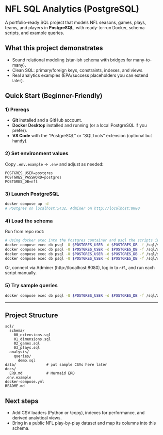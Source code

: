 # NFL SQL Analytics (PostgreSQL)

A portfolio-ready SQL project that models NFL seasons, games, plays, teams, and players in **PostgreSQL**, with ready-to-run Docker, schema scripts, and example queries.

## What this project demonstrates
- Sound relational modeling (star-ish schema with bridges for many-to-many).
- Clean SQL: primary/foreign keys, constraints, indexes, and views.
- Real analytics examples (EPA/success placeholders you can extend later).

## Quick Start (Beginner-Friendly)
### 1) Prereqs
- **Git** installed and a GitHub account.
- **Docker Desktop** installed and running (or a local PostgreSQL if you prefer).
- **VS Code** with the “PostgreSQL” or “SQLTools” extension (optional but handy).

### 2) Set environment values
Copy `.env.example` → `.env` and adjust as needed:
```env
POSTGRES_USER=postgres
POSTGRES_PASSWORD=postgres
POSTGRES_DB=nfl
```

### 3) Launch PostgreSQL
```bash
docker compose up -d
# Postgres on localhost:5432, Adminer on http://localhost:8080
```

### 4) Load the schema
Run from repo root:
```bash
# Using docker exec into the Postgres container and psql the scripts in order
docker compose exec db psql -U $POSTGRES_USER -d $POSTGRES_DB -f /sql/schema/00_extensions.sql
docker compose exec db psql -U $POSTGRES_USER -d $POSTGRES_DB -f /sql/schema/01_dimensions.sql
docker compose exec db psql -U $POSTGRES_USER -d $POSTGRES_DB -f /sql/schema/02_games.sql
docker compose exec db psql -U $POSTGRES_USER -d $POSTGRES_DB -f /sql/schema/03_plays.sql
```

Or, connect via Adminer (http://localhost:8080), log in to `nfl`, and run each script manually.

### 5) Try sample queries
```bash
docker compose exec db psql -U $POSTGRES_USER -d $POSTGRES_DB -f /sql/analysis/queries/demo.sql
```

---

## Project Structure
```
sql/
  schema/
    00_extensions.sql
    01_dimensions.sql
    02_games.sql
    03_plays.sql
  analysis/
    queries/
      demo.sql
data/              # put sample CSVs here later
docs/
  ERD.md           # Mermaid ERD
.env.example
docker-compose.yml
README.md
```

## Next steps
- Add CSV loaders (Python or \\copy), indexes for performance, and derived analytical views.
- Bring in a public NFL play-by-play dataset and map its columns into this schema.
